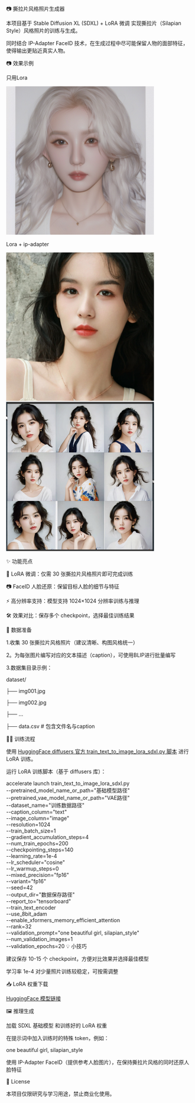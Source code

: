 📷 撕拉片风格照片生成器

本项目基于 Stable Diffusion XL (SDXL) + LoRA 微调 实现撕拉片（Silapian Style）风格照片的训练与生成。

同时结合 IP-Adapter FaceID 技术，在生成过程中尽可能保留人物的面部特征，使得输出更贴近真实人物。


📷 效果示例

只用Lora

<img src="images/image3.png" width="400" alt="模型效果图">

Lora + ip-adapter

<img src="images/image5.png" width="400" alt="模型效果图"><img src="images/image6.png" width="400" alt="模型效果图">



✨ 功能亮点

🎨 LoRA 微调：仅需 30 张撕拉片风格照片即可完成训练

📷 FaceID 人脸还原：保留目标人脸的细节与特征

⚡ 高分辨率支持：模型支持 1024×1024 分辨率训练与推理

🛠 效果对比：保存多个 checkpoint，选择最佳训练结果

📂 数据准备

1.收集 30 张撕拉片风格照片（建议清晰、构图风格统一）

2。为每张图片编写对应的文本描述（caption），可使用BLIP进行批量编写

3.数据集目录示例：



dataset/

   ├── img001.jpg
   
   ├── img002.jpg
   
   ├── ...
   
   ├── data.csv   # 包含文件名与caption
   
🏋️‍♂️ 训练流程

使用 [HuggingFace diffusers 官方 train_text_to_image_lora_sdxl.py 脚本](https://github.com/huggingface/diffusers/blob/main/examples/text_to_image/train_text_to_image_lora_sdxl.py) 进行 LoRA 训练。

运行 LoRA 训练脚本（基于 diffusers 库）：



accelerate launch train_text_to_image_lora_sdxl.py \
  --pretrained_model_name_or_path="基础模型路径" \
  --pretrained_vae_model_name_or_path="VAE路径" \
  --dataset_name="训练数据路径" \
  --caption_column="text" \
  --image_column="image" \
  --resolution=1024 \
  --train_batch_size=1 \
  --gradient_accumulation_steps=4 \
  --num_train_epochs=200 \
  --checkpointing_steps=140 \
  --learning_rate=1e-4 \
  --lr_scheduler="cosine" \
  --lr_warmup_steps=0 \
  --mixed_precision="fp16" \
  --variant="fp16" \
  --seed=42 \
  --output_dir="数据保存路径" \
  --report_to="tensorboard" \
  --train_text_encoder \
  --use_8bit_adam \
  --enable_xformers_memory_efficient_attention \
  --rank=32 \
  --validation_prompt="one beautiful girl, silapian_style" \
  --num_validation_images=1 \
  --validation_epochs=20
💡 小技巧

建议保存 10-15 个 checkpoint，方便对比效果并选择最佳模型

学习率 1e-4 对少量照片训练较稳定，可按需调整


📥 LoRA 权重下载

[HuggingFace 模型链接](https://huggingface.co/yuhuaixu/silapian_style_lora)


🖼️ 推理生成

加载 SDXL 基础模型 和训练好的 LoRA 权重

在提示词中加入训练时的特殊 token，例如：



one beautiful girl, silapian_style

使用 IP-Adapter FaceID（提供参考人脸图片），在保持撕拉片风格的同时还原人脸特征





📝 License

本项目仅限研究与学习用途，禁止商业化使用。



